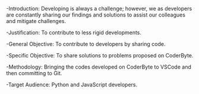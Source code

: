 -Introduction: Developing is always a challenge; however, we as developers are constantly sharing our findings and solutions to assist our colleagues and mitigate challenges.

-Justification: To contribute to less rigid developments.

-General Objective: To contribute to developers by sharing code.

-Specific Objective: To share solutions to problems proposed on CoderByte.

-Methodology: Bringing the codes developed on CoderByte to VSCode and then committing to Git.

-Target Audience: Python and JavaScript developers.
